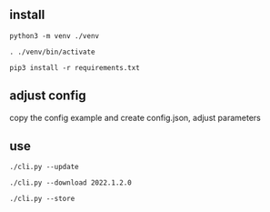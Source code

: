 

## install

```
python3 -m venv ./venv
```

```
. ./venv/bin/activate
```

```
pip3 install -r requirements.txt
```
## adjust config

copy the config example and create config.json, adjust parameters

## use

```
./cli.py --update

./cli.py --download 2022.1.2.0

./cli.py --store
```